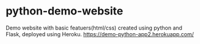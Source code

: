 # python-demo-website 
Demo website with basic featuers(html/css) created using python and Flask, deployed using Heroku. 
https://demo-python-app2.herokuapp.com/
